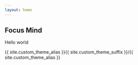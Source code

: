```yaml
---
layout: home
---
```


## Focus Mind
Hello world

{{ site.custom_theme_alias }}{{ site.custom_theme_suffix }}/{{ site.custom_theme_alias }}